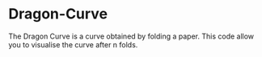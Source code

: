 # Dragon-Curve
The Dragon Curve is a curve obtained by folding a paper. This code allow you to visualise the curve after n folds.
